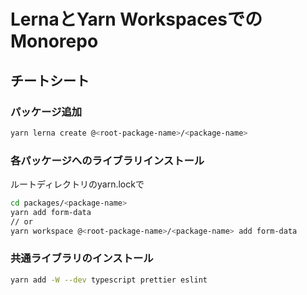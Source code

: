 # LernaとYarn WorkspacesでのMonorepo

## チートシート

### パッケージ追加

```sh
yarn lerna create @<root-package-name>/<package-name>
```

### 各パッケージへのライブラリインストール

ルートディレクトリのyarn.lockで

```sh
cd packages/<package-name>
yarn add form-data
// or
yarn workspace @<root-package-name>/<package-name> add form-data
```

### 共通ライブラリのインストール

```sh
yarn add -W --dev typescript prettier eslint
```
